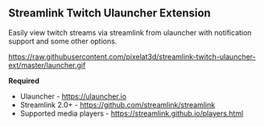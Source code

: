 ## Streamlink Twitch Ulauncher Extension
Easily view twitch streams via streamlink from ulauncher with notification support and some other options.

https://raw.githubusercontent.com/pixelat3d/streamlink-twitch-ulauncher-ext/master/launcher.gif

**Required**
* Ulauncher - https://ulauncher.io 
* Streamlink 2.0+ - https://github.com/streamlink/streamlink
* Supported media players - https://streamlink.github.io/players.html
